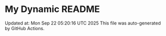 # My Dynamic README
Updated at: Mon Sep 22 05:20:16 UTC 2025
This file was auto-generated by GitHub Actions.
